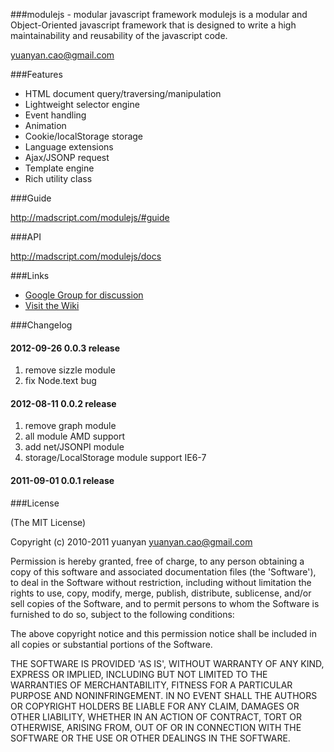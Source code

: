 ###modulejs - modular javascript framework
modulejs is a modular and Object-Oriented javascript framework that is designed to write a high maintainability and reusability of the javascript code. 

yuanyan.cao@gmail.com

###Features
* HTML document query/traversing/manipulation
* Lightweight selector engine
* Event handling
* Animation
* Cookie/localStorage storage
* Language extensions
* Ajax/JSONP request
* Template engine
* Rich utility class

###Guide

http://madscript.com/modulejs/#guide

###API

http://madscript.com/modulejs/docs

###Links
* [Google Group for discussion](http://groups.google.com/group/modulejs)
* [Visit the Wiki](https://github.com/yuanyan/modulejs/wiki)

###Changelog

#### 2012-09-26 0.0.3 release

1. remove sizzle module
2. fix Node.text bug

#### 2012-08-11 0.0.2  release

1. remove graph module
2. all module AMD support
3. add net/JSONPI module
4. storage/LocalStorage module support IE6-7

#### 2011-09-01 0.0.1 release

###License

(The MIT License)

Copyright (c) 2010-2011 yuanyan <yuanyan.cao@gmail.com>

Permission is hereby granted, free of charge, to any person obtaining a copy of this software and associated documentation files (the 'Software'), to deal in the Software without restriction, including without limitation the rights to use, copy, modify, merge, publish, distribute, sublicense, and/or sell copies of the Software, and to permit persons to whom the Software is furnished to do so, subject to the following conditions:

The above copyright notice and this permission notice shall be included in all copies or substantial portions of the Software.

THE SOFTWARE IS PROVIDED 'AS IS', WITHOUT WARRANTY OF ANY KIND, EXPRESS OR IMPLIED, INCLUDING BUT NOT LIMITED TO THE WARRANTIES OF MERCHANTABILITY, FITNESS FOR A PARTICULAR PURPOSE AND NONINFRINGEMENT. IN NO EVENT SHALL THE AUTHORS OR COPYRIGHT HOLDERS BE LIABLE FOR ANY CLAIM, DAMAGES OR OTHER LIABILITY, WHETHER IN AN ACTION OF CONTRACT, TORT OR OTHERWISE, ARISING FROM, OUT OF OR IN CONNECTION WITH THE SOFTWARE OR THE USE OR OTHER DEALINGS IN THE SOFTWARE.